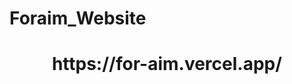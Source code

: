 # Foraim_Website
<h1 align="center">
  https://for-aim.vercel.app/
</h1>
<p align="center">
  <a href="https://for-aim.vercel.app/" target="_blank">
</p>
<br>

